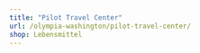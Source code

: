 ```yaml
---
title: "Pilot Travel Center"
url: /olympia-washington/pilot-travel-center/
shop: Lebensmittel
---
```

